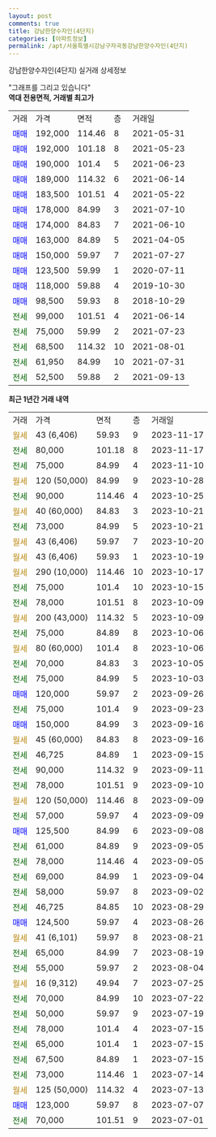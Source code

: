 ```yaml
---
layout: post
comments: true
title: 강남한양수자인(4단지)
categories: [아파트정보]
permalink: /apt/서울특별시강남구자곡동강남한양수자인(4단지)
---
```


강남한양수자인(4단지) 실거래 상세정보

<script type="text/javascript">
  google.charts.load('current', {'packages':['line', 'corechart']});
  google.charts.setOnLoadCallback(drawChart);

  function drawChart() {
    var data = new google.visualization.DataTable();
    data.addColumn('date', '거래일');
    data.addColumn('number', "매매");
    data.addColumn('number', "전세");
    data.addColumn('number', "전매");

    data.addRows([[new Date(Date.parse("2023-11-17")), null, null, null], [new Date(Date.parse("2023-11-17")), null, 80000, null], [new Date(Date.parse("2023-11-10")), null, 75000, null], [new Date(Date.parse("2023-10-28")), null, null, null], [new Date(Date.parse("2023-10-25")), null, 90000, null], [new Date(Date.parse("2023-10-21")), null, null, null], [new Date(Date.parse("2023-10-21")), null, 73000, null], [new Date(Date.parse("2023-10-20")), null, null, null], [new Date(Date.parse("2023-10-19")), null, null, null], [new Date(Date.parse("2023-10-17")), null, null, null], [new Date(Date.parse("2023-10-15")), null, 75000, null], [new Date(Date.parse("2023-10-09")), null, 78000, null], [new Date(Date.parse("2023-10-09")), null, null, null], [new Date(Date.parse("2023-10-06")), null, 75000, null], [new Date(Date.parse("2023-10-06")), null, null, null], [new Date(Date.parse("2023-10-05")), null, 70000, null], [new Date(Date.parse("2023-10-03")), null, 75000, null], [new Date(Date.parse("2023-09-26")), 120000, null, null], [new Date(Date.parse("2023-09-23")), null, 75000, null], [new Date(Date.parse("2023-09-16")), 150000, null, null], [new Date(Date.parse("2023-09-16")), null, null, null], [new Date(Date.parse("2023-09-15")), null, 46725, null], [new Date(Date.parse("2023-09-11")), null, 90000, null], [new Date(Date.parse("2023-09-10")), null, 78000, null], [new Date(Date.parse("2023-09-09")), null, null, null], [new Date(Date.parse("2023-09-09")), null, 57000, null], [new Date(Date.parse("2023-09-08")), 125500, null, null], [new Date(Date.parse("2023-09-05")), null, 61000, null], [new Date(Date.parse("2023-09-05")), null, 78000, null], [new Date(Date.parse("2023-09-04")), null, 69000, null], [new Date(Date.parse("2023-09-02")), null, 58000, null], [new Date(Date.parse("2023-08-29")), null, 46725, null], [new Date(Date.parse("2023-08-26")), 124500, null, null], [new Date(Date.parse("2023-08-21")), null, null, null], [new Date(Date.parse("2023-08-19")), null, 65000, null], [new Date(Date.parse("2023-08-04")), null, 55000, null], [new Date(Date.parse("2023-07-25")), null, null, null], [new Date(Date.parse("2023-07-22")), null, 70000, null], [new Date(Date.parse("2023-07-19")), null, 50000, null], [new Date(Date.parse("2023-07-15")), null, 78000, null], [new Date(Date.parse("2023-07-15")), null, 65000, null], [new Date(Date.parse("2023-07-15")), null, 67500, null], [new Date(Date.parse("2023-07-14")), null, 73000, null], [new Date(Date.parse("2023-07-13")), null, null, null], [new Date(Date.parse("2023-07-07")), 123000, null, null], [new Date(Date.parse("2023-07-01")), null, 70000, null]]);

    var options = {
      hAxis: {
        format: 'yyyy/MM/dd'
      },    
      lineWidth: 0,
      pointsVisible: true,    
      title: '최근 1년간 유형별 실거래가 분포',
      legend: { position: 'bottom' }
    };

    var formatter = new google.visualization.NumberFormat({pattern:'###,###'} );
    formatter.format(data, 1);
    formatter.format(data, 2);
    
    setTimeout(function() {
        var chart = new google.visualization.LineChart(document.getElementById('columnchart_material'));
        chart.draw(data, (options));
        document.getElementById('loading').style.display = 'none';
    }, 200);
  }
</script>


<div id="loading" style="z-index:20; display: block; margin-left: 0px">"그래프를 그리고 있습니다"</div>
<div id="columnchart_material" style="width: 95%; margin-left: 0px; display: block"></div>
<!-- contents start -->
<b>역대 전용면적, 거래별 최고가</b>
<table class="sortable">
    <tr>
      <td>거래</td>
      <td>가격</td>
      <td>면적</td>
      <td>층</td>
      <td>거래일</td>
    </tr>
        <tr>
          <td><a style="color: blue">매매</a></td>
          <td>192,000</td>
          <td>114.46</td>
          <td>8</td>
          <td>2021-05-31</td>
        </tr>            <tr>
          <td><a style="color: blue">매매</a></td>
          <td>192,000</td>
          <td>101.18</td>
          <td>8</td>
          <td>2021-05-23</td>
        </tr>            <tr>
          <td><a style="color: blue">매매</a></td>
          <td>190,000</td>
          <td>101.4</td>
          <td>5</td>
          <td>2021-06-23</td>
        </tr>            <tr>
          <td><a style="color: blue">매매</a></td>
          <td>189,000</td>
          <td>114.32</td>
          <td>6</td>
          <td>2021-06-14</td>
        </tr>            <tr>
          <td><a style="color: blue">매매</a></td>
          <td>183,500</td>
          <td>101.51</td>
          <td>4</td>
          <td>2021-05-22</td>
        </tr>            <tr>
          <td><a style="color: blue">매매</a></td>
          <td>178,000</td>
          <td>84.99</td>
          <td>3</td>
          <td>2021-07-10</td>
        </tr>            <tr>
          <td><a style="color: blue">매매</a></td>
          <td>174,000</td>
          <td>84.83</td>
          <td>7</td>
          <td>2021-06-10</td>
        </tr>            <tr>
          <td><a style="color: blue">매매</a></td>
          <td>163,000</td>
          <td>84.89</td>
          <td>5</td>
          <td>2021-04-05</td>
        </tr>            <tr>
          <td><a style="color: blue">매매</a></td>
          <td>150,000</td>
          <td>59.97</td>
          <td>7</td>
          <td>2021-07-27</td>
        </tr>            <tr>
          <td><a style="color: blue">매매</a></td>
          <td>123,500</td>
          <td>59.99</td>
          <td>1</td>
          <td>2020-07-11</td>
        </tr>            <tr>
          <td><a style="color: blue">매매</a></td>
          <td>118,000</td>
          <td>59.88</td>
          <td>4</td>
          <td>2019-10-30</td>
        </tr>            <tr>
          <td><a style="color: blue">매매</a></td>
          <td>98,500</td>
          <td>59.93</td>
          <td>8</td>
          <td>2018-10-29</td>
        </tr>        
        <tr>
              <td><a style="color: darkgreen">전세</a></td>
              <td>99,000</td>
              <td>101.51</td>
              <td>4</td>
              <td>2021-06-14</td>
            </tr>            <tr>
              <td><a style="color: darkgreen">전세</a></td>
              <td>75,000</td>
              <td>59.99</td>
              <td>2</td>
              <td>2021-07-23</td>
            </tr>            <tr>
              <td><a style="color: darkgreen">전세</a></td>
              <td>68,500</td>
              <td>114.32</td>
              <td>10</td>
              <td>2021-08-01</td>
            </tr>            <tr>
              <td><a style="color: darkgreen">전세</a></td>
              <td>61,950</td>
              <td>84.99</td>
              <td>10</td>
              <td>2021-07-31</td>
            </tr>            <tr>
              <td><a style="color: darkgreen">전세</a></td>
              <td>52,500</td>
              <td>59.88</td>
              <td>2</td>
              <td>2021-09-13</td>
            </tr>        
    
</table>

<b>최근 1년간 거래 내역</b>

<table class="sortable">
    <tr>
      <td>거래</td>
      <td>가격</td>
      <td>면적</td>
      <td>층</td>
      <td>거래일</td>
    </tr>
    <tr>
      <td><a style="color: darkgoldenrod">월세</a></td>
      <td>43 (6,406)</td>
      <td>59.93</td>
      <td>9</td>
      <td>2023-11-17</td>
    </tr>          <tr>
      <td><a style="color: darkgreen">전세</a></td>
      <td>80,000</td>
      <td>101.18</td>
      <td>8</td>
      <td>2023-11-17</td>
    </tr>          <tr>
      <td><a style="color: darkgreen">전세</a></td>
      <td>75,000</td>
      <td>84.99</td>
      <td>4</td>
      <td>2023-11-10</td>
    </tr>          <tr>
      <td><a style="color: darkgoldenrod">월세</a></td>
      <td>120 (50,000)</td>
      <td>84.99</td>
      <td>9</td>
      <td>2023-10-28</td>
    </tr>          <tr>
      <td><a style="color: darkgreen">전세</a></td>
      <td>90,000</td>
      <td>114.46</td>
      <td>4</td>
      <td>2023-10-25</td>
    </tr>          <tr>
      <td><a style="color: darkgoldenrod">월세</a></td>
      <td>40 (60,000)</td>
      <td>84.83</td>
      <td>3</td>
      <td>2023-10-21</td>
    </tr>          <tr>
      <td><a style="color: darkgreen">전세</a></td>
      <td>73,000</td>
      <td>84.99</td>
      <td>5</td>
      <td>2023-10-21</td>
    </tr>          <tr>
      <td><a style="color: darkgoldenrod">월세</a></td>
      <td>43 (6,406)</td>
      <td>59.97</td>
      <td>7</td>
      <td>2023-10-20</td>
    </tr>          <tr>
      <td><a style="color: darkgoldenrod">월세</a></td>
      <td>43 (6,406)</td>
      <td>59.93</td>
      <td>1</td>
      <td>2023-10-19</td>
    </tr>          <tr>
      <td><a style="color: darkgoldenrod">월세</a></td>
      <td>290 (10,000)</td>
      <td>114.46</td>
      <td>10</td>
      <td>2023-10-17</td>
    </tr>          <tr>
      <td><a style="color: darkgreen">전세</a></td>
      <td>75,000</td>
      <td>101.4</td>
      <td>10</td>
      <td>2023-10-15</td>
    </tr>          <tr>
      <td><a style="color: darkgreen">전세</a></td>
      <td>78,000</td>
      <td>101.51</td>
      <td>8</td>
      <td>2023-10-09</td>
    </tr>          <tr>
      <td><a style="color: darkgoldenrod">월세</a></td>
      <td>200 (43,000)</td>
      <td>114.32</td>
      <td>5</td>
      <td>2023-10-09</td>
    </tr>          <tr>
      <td><a style="color: darkgreen">전세</a></td>
      <td>75,000</td>
      <td>84.89</td>
      <td>8</td>
      <td>2023-10-06</td>
    </tr>          <tr>
      <td><a style="color: darkgoldenrod">월세</a></td>
      <td>80 (60,000)</td>
      <td>101.4</td>
      <td>8</td>
      <td>2023-10-06</td>
    </tr>          <tr>
      <td><a style="color: darkgreen">전세</a></td>
      <td>70,000</td>
      <td>84.83</td>
      <td>3</td>
      <td>2023-10-05</td>
    </tr>          <tr>
      <td><a style="color: darkgreen">전세</a></td>
      <td>75,000</td>
      <td>84.99</td>
      <td>5</td>
      <td>2023-10-03</td>
    </tr>          <tr>
      <td><a style="color: blue">매매</a></td>
      <td>120,000</td>
      <td>59.97</td>
      <td>2</td>
      <td>2023-09-26</td>
    </tr>          <tr>
      <td><a style="color: darkgreen">전세</a></td>
      <td>75,000</td>
      <td>101.4</td>
      <td>9</td>
      <td>2023-09-23</td>
    </tr>          <tr>
      <td><a style="color: blue">매매</a></td>
      <td>150,000</td>
      <td>84.99</td>
      <td>3</td>
      <td>2023-09-16</td>
    </tr>          <tr>
      <td><a style="color: darkgoldenrod">월세</a></td>
      <td>45 (60,000)</td>
      <td>84.83</td>
      <td>8</td>
      <td>2023-09-16</td>
    </tr>          <tr>
      <td><a style="color: darkgreen">전세</a></td>
      <td>46,725</td>
      <td>84.89</td>
      <td>1</td>
      <td>2023-09-15</td>
    </tr>          <tr>
      <td><a style="color: darkgreen">전세</a></td>
      <td>90,000</td>
      <td>114.32</td>
      <td>9</td>
      <td>2023-09-11</td>
    </tr>          <tr>
      <td><a style="color: darkgreen">전세</a></td>
      <td>78,000</td>
      <td>101.51</td>
      <td>9</td>
      <td>2023-09-10</td>
    </tr>          <tr>
      <td><a style="color: darkgoldenrod">월세</a></td>
      <td>120 (50,000)</td>
      <td>114.46</td>
      <td>8</td>
      <td>2023-09-09</td>
    </tr>          <tr>
      <td><a style="color: darkgreen">전세</a></td>
      <td>57,000</td>
      <td>59.97</td>
      <td>4</td>
      <td>2023-09-09</td>
    </tr>          <tr>
      <td><a style="color: blue">매매</a></td>
      <td>125,500</td>
      <td>84.99</td>
      <td>6</td>
      <td>2023-09-08</td>
    </tr>          <tr>
      <td><a style="color: darkgreen">전세</a></td>
      <td>61,000</td>
      <td>84.89</td>
      <td>9</td>
      <td>2023-09-05</td>
    </tr>          <tr>
      <td><a style="color: darkgreen">전세</a></td>
      <td>78,000</td>
      <td>114.46</td>
      <td>4</td>
      <td>2023-09-05</td>
    </tr>          <tr>
      <td><a style="color: darkgreen">전세</a></td>
      <td>69,000</td>
      <td>84.99</td>
      <td>1</td>
      <td>2023-09-04</td>
    </tr>          <tr>
      <td><a style="color: darkgreen">전세</a></td>
      <td>58,000</td>
      <td>59.97</td>
      <td>8</td>
      <td>2023-09-02</td>
    </tr>          <tr>
      <td><a style="color: darkgreen">전세</a></td>
      <td>46,725</td>
      <td>84.85</td>
      <td>10</td>
      <td>2023-08-29</td>
    </tr>          <tr>
      <td><a style="color: blue">매매</a></td>
      <td>124,500</td>
      <td>59.97</td>
      <td>4</td>
      <td>2023-08-26</td>
    </tr>          <tr>
      <td><a style="color: darkgoldenrod">월세</a></td>
      <td>41 (6,101)</td>
      <td>59.97</td>
      <td>8</td>
      <td>2023-08-21</td>
    </tr>          <tr>
      <td><a style="color: darkgreen">전세</a></td>
      <td>65,000</td>
      <td>84.99</td>
      <td>7</td>
      <td>2023-08-19</td>
    </tr>          <tr>
      <td><a style="color: darkgreen">전세</a></td>
      <td>55,000</td>
      <td>59.97</td>
      <td>2</td>
      <td>2023-08-04</td>
    </tr>          <tr>
      <td><a style="color: darkgoldenrod">월세</a></td>
      <td>16 (9,312)</td>
      <td>49.94</td>
      <td>7</td>
      <td>2023-07-25</td>
    </tr>          <tr>
      <td><a style="color: darkgreen">전세</a></td>
      <td>70,000</td>
      <td>84.99</td>
      <td>10</td>
      <td>2023-07-22</td>
    </tr>          <tr>
      <td><a style="color: darkgreen">전세</a></td>
      <td>50,000</td>
      <td>59.97</td>
      <td>9</td>
      <td>2023-07-19</td>
    </tr>          <tr>
      <td><a style="color: darkgreen">전세</a></td>
      <td>78,000</td>
      <td>101.4</td>
      <td>4</td>
      <td>2023-07-15</td>
    </tr>          <tr>
      <td><a style="color: darkgreen">전세</a></td>
      <td>65,000</td>
      <td>101.4</td>
      <td>1</td>
      <td>2023-07-15</td>
    </tr>          <tr>
      <td><a style="color: darkgreen">전세</a></td>
      <td>67,500</td>
      <td>84.89</td>
      <td>1</td>
      <td>2023-07-15</td>
    </tr>          <tr>
      <td><a style="color: darkgreen">전세</a></td>
      <td>73,000</td>
      <td>114.46</td>
      <td>1</td>
      <td>2023-07-14</td>
    </tr>          <tr>
      <td><a style="color: darkgoldenrod">월세</a></td>
      <td>125 (50,000)</td>
      <td>114.32</td>
      <td>4</td>
      <td>2023-07-13</td>
    </tr>          <tr>
      <td><a style="color: blue">매매</a></td>
      <td>123,000</td>
      <td>59.97</td>
      <td>8</td>
      <td>2023-07-07</td>
    </tr>          <tr>
      <td><a style="color: darkgreen">전세</a></td>
      <td>70,000</td>
      <td>101.51</td>
      <td>9</td>
      <td>2023-07-01</td>
    </tr>      </table>
<!-- contents end -->    

